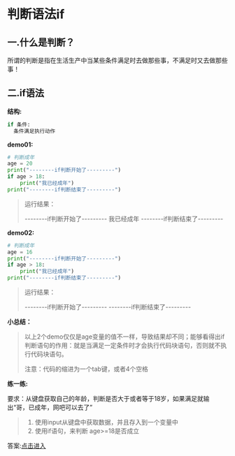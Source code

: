 # 判断语法if

## 一.什么是判断？

所谓的判断是指在生活生产中当某些条件满足时去做那些事，不满足时又去做那些事！

## 二.if语法

**结构:**

```python
if 条件:
  条件满足执行动作
```

**demo01:**

```python
# 判断成年
age = 20
print("--------if判断开始了---------")
if age > 18:
    print("我已经成年")
print("--------if判断结束了---------")
```

> 运行结果：
>
> --------if判断开始了---------
> 我已经成年
> --------if判断结束了---------

**demo02:**

```python
# 判断成年
age = 16
print("--------if判断开始了---------")
if age > 18:
    print("我已经成年")
print("--------if判断结束了---------")
```

> 运行结果：
>
> --------if判断开始了---------
> --------if判断结束了---------

**小总结：**

> 以上2个demo仅仅是age变量的值不一样，导致结果却不同；能够看得出if判断语句的作用：就是当满足一定条件时才会执行代码块语句，否则就不执行代码块语句。
>
> 注意：代码的缩进为一个tab键，或者4个空格

**练一练:**

要求：从键盘获取自己的年龄，判断是否大于或者等于18岁，如果满足就输出“哥，已成年，网吧可以去了”

> 1. 使用input从键盘中获取数据，并且存入到一个变量中
> 2. 使用if语句，来判断 age>=18是否成立

答案:[点击进入](../src/10.判断语法if练一练.py)

